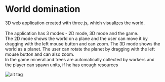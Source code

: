 World domination
====

3D web application created with three.js, which visualizes the world. <br /><br />
The application has 3 modes - 2D mode, 3D mode and the game. <br />
The 2D mode shows the world on a plane and the user can move it by dragging with the left mouse button and can zoom.
The 3D mode shows the world as a planet. The user can rotate the planet by dragging with the left mouse button and can also zoom. <br />
In the game mineral and trees are automatically collected by workers and the player can spawn units, if he has enough resources </a>

![alt tag](http://i.imgur.com/sg0cioQ.jpg)
